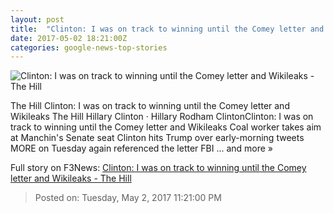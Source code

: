 ```yaml
---
layout: post
title:  "Clinton: I was on track to winning until the Comey letter and Wikileaks - The Hill"
date: 2017-05-02 18:21:00Z
categories: google-news-top-stories
---
```


![Clinton: I was on track to winning until the Comey letter and Wikileaks - The Hill](http://thehill.com/sites/default/files/clintonhillary_041916gn_lead.jpg)

The Hill Clinton: I was on track to winning until the Comey letter and Wikileaks The Hill Hillary Clinton · Hillary Rodham ClintonClinton: I was on track to winning until the Comey letter and Wikileaks Coal worker takes aim at Manchin's Senate seat Clinton hits Trump over early-morning tweets MORE on Tuesday again referenced the letter FBI ... and more »


Full story on F3News: [Clinton: I was on track to winning until the Comey letter and Wikileaks - The Hill](http://www.f3nws.com/n/WKkGAF)

> Posted on: Tuesday, May 2, 2017 11:21:00 PM
